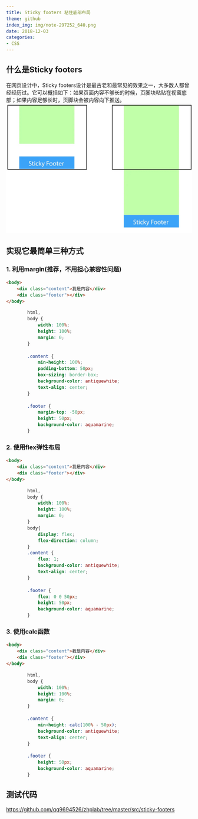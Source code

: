 ```yaml
---
title: Sticky footers 粘住底部布局
theme: github
index_img: img/note-297252_640.png
date: 2018-12-03
categories: 
- CSS
---
```

## 什么是Sticky footers
在网页设计中，Sticky footers设计是最古老和最常见的效果之一，大多数人都曾经经历过。它可以概括如下：如果页面内容不够长的时候，页脚块粘贴在视窗底部；如果内容足够长时，页脚块会被内容向下推送。
![Sticky footers](/img/sticky-footer.jpeg)

## 实现它最简单三种方式
### 1. 利用margin(推荐，不用担心兼容性问题)
```html
<body>
    <div class="content">我是内容</div>
    <div class="footer"></div>
</body>
```
```css
        html,
        body {
            width: 100%;
            height: 100%;
            margin: 0;
        }

        .content {
            min-height: 100%;
            padding-bottom: 50px;
            box-sizing: border-box;
            background-color: antiquewhite;
            text-align: center;
        }

        .footer {
            margin-top: -50px;
            height: 50px;
            background-color: aquamarine;
        }
```
### 2. 使用flex弹性布局
```html
<body>
    <div class="content">我是内容</div>
    <div class="footer"></div>
</body>
```
```css
        html,
        body {
            width: 100%;
            height: 100%;
            margin: 0;
        }
        body{
            display: flex;
            flex-direction: column;
        }
        .content {
            flex: 1;
            background-color: antiquewhite;
            text-align: center;
        }

        .footer {
            flex: 0 0 50px;
            height: 50px;
            background-color: aquamarine;
        }
```
### 3. 使用calc函数
```html
<body>
    <div class="content">我是内容</div>
    <div class="footer"></div>
</body>
```
```css
        html,
        body {
            width: 100%;
            height: 100%;
            margin: 0;
        }

        .content {
            min-height: calc(100% - 50px);
            background-color: antiquewhite;
            text-align: center;
        }

        .footer {
            height: 50px;
            background-color: aquamarine;
        }
```
## 测试代码   
https://github.com/qq9694526/zhplab/tree/master/src/sticky-footers